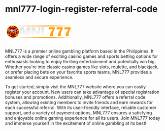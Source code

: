# mnl777-login-register-referral-code

![Image text](https://github.com/mnl777/mnl777-login-register-referral-code/blob/main/Picture.png?raw=true)

MNL777 is a premier online gambling platform based in the Philippines. It offers a wide range of exciting casino games and sports betting options for enthusiasts looking to enjoy thrilling entertainment and potentially win big. Whether you're into classic casino games like slots, roulette, and blackjack, or prefer placing bets on your favorite sports teams, MNL777 provides a seamless and secure experience.

To get started, simply visit the MNL777 website where you can easily register your account. New users can take advantage of special registration bonuses and promotions. Additionally, MNL777 offers a referral code system, allowing existing members to invite friends and earn rewards for each successful referral. With its user-friendly interface, reliable customer support, and a variety of payment options, MNL777 ensures a satisfying and enjoyable online gaming experience for all its users. Join MNL777 today and immerse yourself in the excitement of online gambling at its best!



